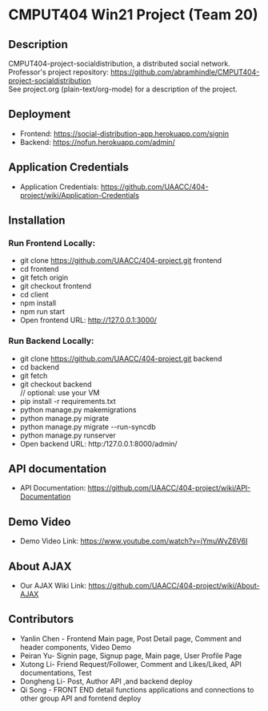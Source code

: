 # CMPUT404 Win21 Project (Team 20)

## Description
CMPUT404-project-socialdistribution, a distributed social network.<br/>
Professor's project repository: https://github.com/abramhindle/CMPUT404-project-socialdistribution<br/>
See project.org (plain-text/org-mode) for a description of the project.<br/>

## Deployment
* Frontend: https://social-distribution-app.herokuapp.com/signin <br/>
* Backend: https://nofun.herokuapp.com/admin/ <br/>

## Application Credentials 
* Application Credentials: https://github.com/UAACC/404-project/wiki/Application-Credentials <br/>

## Installation

### Run Frontend Locally:
* git clone https://github.com/UAACC/404-project.git frontend<br/>
* cd frontend<br/>
* git fetch origin<br/>
* git checkout frontend<br/>
* cd client<br/>
* npm install<br/>
* npm run start<br/>
* Open frontend URL: http://127.0.0.1:3000/ <br/>

### Run Backend Locally:
* git clone https://github.com/UAACC/404-project.git backend<br/>
* cd backend<br/>
* git fetch<br/>
* git checkout backend<br/>
// optional: use your VM<br/>
* pip install -r requirements.txt
* python manage.py makemigrations<br/>
* python manage.py migrate<br/>
* python manage.py migrate --run-syncdb<br/>
* python manage.py runserver<br/>
* Open backend URL: http:/127.0.0.1:8000/admin/ <br/>

## API documentation
* API Documentation: https://github.com/UAACC/404-project/wiki/API-Documentation <br/>

## Demo Video
* Demo Video Link: https://www.youtube.com/watch?v=jYmuWyZ6V6I <br/>

## About AJAX
* Our AJAX Wiki Link: https://github.com/UAACC/404-project/wiki/About-AJAX <br/>

## Contributors
* Yanlin Chen - Frontend Main page, Post Detail page, Comment and header components, Video Demo <br/>
* Peiran Yu- Signin page, Signup page, Main page, User Profile Page <br/>
* Xutong Li- Friend Request/Follower, Comment and Likes/Liked, API documentations, Test <br/>
* Dongheng Li- Post, Author API ,and backend deploy <br/>
* Qi Song - FRONT END detail functions applications and connections to other group API and forntend deploy <br/>



